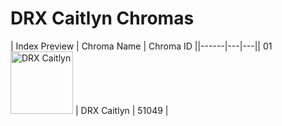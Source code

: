 # DRX Caitlyn Chromas

| Index  Preview | Chroma Name | Chroma ID ||------|---|---|| 01  <img src='https://raw.communitydragon.org/latest/plugins/rcp-be-lol-game-data/global/default/v1/champion-chroma-images/51/51049.png' alt='DRX Caitlyn' width='100'> | DRX Caitlyn | 51049 |